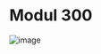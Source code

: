 # Modul 300

![image](https://github.com/ImSlacking/Modul300/assets/70324314/f44155f6-7fdc-49aa-b8c0-145efa127807)
